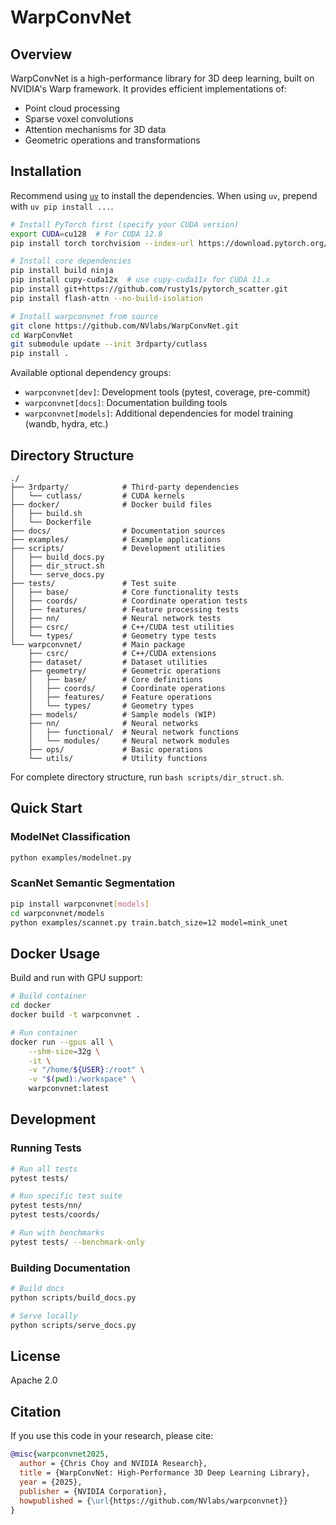 # WarpConvNet

## Overview

WarpConvNet is a high-performance library for 3D deep learning, built on NVIDIA's Warp framework. It provides efficient implementations of:

- Point cloud processing
- Sparse voxel convolutions
- Attention mechanisms for 3D data
- Geometric operations and transformations

## Installation

Recommend using [`uv`](https://docs.astral.sh/uv/) to install the dependencies. When using `uv`, prepend with `uv pip install ...`.

```bash
# Install PyTorch first (specify your CUDA version)
export CUDA=cu128  # For CUDA 12.8
pip install torch torchvision --index-url https://download.pytorch.org/whl/${CUDA}

# Install core dependencies
pip install build ninja
pip install cupy-cuda12x  # use cupy-cuda11x for CUDA 11.x
pip install git+https://github.com/rusty1s/pytorch_scatter.git
pip install flash-attn --no-build-isolation

# Install warpconvnet from source
git clone https://github.com/NVlabs/WarpConvNet.git
cd WarpConvNet
git submodule update --init 3rdparty/cutlass
pip install .
```

Available optional dependency groups:

- `warpconvnet[dev]`: Development tools (pytest, coverage, pre-commit)
- `warpconvnet[docs]`: Documentation building tools
- `warpconvnet[models]`: Additional dependencies for model training (wandb, hydra, etc.)

## Directory Structure

```
./
├── 3rdparty/            # Third-party dependencies
│   └── cutlass/         # CUDA kernels
├── docker/              # Docker build files
│   ├── build.sh
│   └── Dockerfile
├── docs/                # Documentation sources
├── examples/            # Example applications
├── scripts/             # Development utilities
│   ├── build_docs.py
│   ├── dir_struct.sh
│   └── serve_docs.py
├── tests/               # Test suite
│   ├── base/            # Core functionality tests
│   ├── coords/          # Coordinate operation tests
│   ├── features/        # Feature processing tests
│   ├── nn/              # Neural network tests
│   ├── csrc/            # C++/CUDA test utilities
│   └── types/           # Geometry type tests
└── warpconvnet/         # Main package
    ├── csrc/            # C++/CUDA extensions
    ├── dataset/         # Dataset utilities
    ├── geometry/        # Geometric operations
    │   ├── base/        # Core definitions
    │   ├── coords/      # Coordinate operations
    │   ├── features/    # Feature operations
    │   └── types/       # Geometry types
    ├── models/          # Sample models (WIP)
    ├── nn/              # Neural networks
    │   ├── functional/  # Neural network functions
    │   └── modules/     # Neural network modules
    ├── ops/             # Basic operations
    └── utils/           # Utility functions
```

For complete directory structure, run `bash scripts/dir_struct.sh`.

## Quick Start

### ModelNet Classification

```bash
python examples/modelnet.py
```

### ScanNet Semantic Segmentation

```bash
pip install warpconvnet[models]
cd warpconvnet/models
python examples/scannet.py train.batch_size=12 model=mink_unet
```

## Docker Usage

Build and run with GPU support:

```bash
# Build container
cd docker
docker build -t warpconvnet .

# Run container
docker run --gpus all \
    --shm-size=32g \
    -it \
    -v "/home/${USER}:/root" \
    -v "$(pwd):/workspace" \
    warpconvnet:latest
```

## Development

### Running Tests

```bash
# Run all tests
pytest tests/

# Run specific test suite
pytest tests/nn/
pytest tests/coords/

# Run with benchmarks
pytest tests/ --benchmark-only
```

### Building Documentation

```bash
# Build docs
python scripts/build_docs.py

# Serve locally
python scripts/serve_docs.py
```

## License

Apache 2.0

## Citation

If you use this code in your research, please cite:

```bibtex
@misc{warpconvnet2025,
  author = {Chris Choy and NVIDIA Research},
  title = {WarpConvNet: High-Performance 3D Deep Learning Library},
  year = {2025},
  publisher = {NVIDIA Corporation},
  howpublished = {\url{https://github.com/NVlabs/warpconvnet}}
}
```
